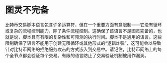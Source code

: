 # 图灵不完备

比特币交易脚本语言包含许多运算符，但在一个重要方面有意限制——它没有循环或复杂的流程控制能力，除了条件流程控制。这确保了该语言不是图灵完备的，也就是说，脚本具有有限的复杂性和可预测的执行时间。脚本不是通用的语言。这些限制确保了语言不能用于创建无限循环或其他形式的“逻辑炸弹”，这可能会以导致针对比特币网络的拒绝服务攻击的方式嵌入到交易中。请记住，比特币网络上的每个全节点都会验证每个交易。有限的语言防止了交易验证机制被用作漏洞。
